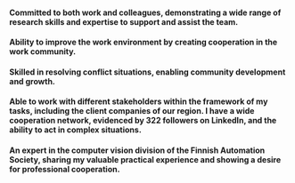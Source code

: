 #### Committed to both work and colleagues, demonstrating a wide range of research skills and expertise to support and assist the team. 
#### Ability to improve the work environment by creating cooperation in the work community. 
#### Skilled in resolving conflict situations, enabling community development and growth. 
#### Able to work with different stakeholders within the framework of my tasks, including the client companies of our region. I have a wide cooperation network, evidenced by 322 followers on LinkedIn, and the ability to act in complex situations.
#### An expert in the computer vision division of the Finnish Automation Society, sharing my valuable practical experience and showing a desire for professional cooperation. 
